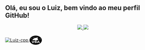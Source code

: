 ## Olá, eu sou o Luiz, bem vindo ao meu perfil GitHub!

<div align="center">
  <a href="https://github.com/luizmromano">
  <img height="180em" src="https://github-readme-stats.vercel.app/api?username=luizmromano&show_icons=true&theme=react&include_all_commits=true&count_private=true"/>
  <img height="180em" src="https://github-readme-stats.vercel.app/api/top-langs/?username=luizmromano&layout=compact&langs_count=7&theme=react"/>
</div>
  
<div style="display: inline_block"><br>
  <img align="center" alt="Luiz-cpp" height="30" width="40" src="https://cdn.jsdelivr.net/gh/devicons/devicon/icons/cplusplus/cplusplus-original.svg">
  <img align="center" alt="Luiz-VBA" height="30" width="40" src="https://raw.githubusercontent.com/luizmromano/luizmromano/3a462b3b0ae76acb4d414e19811a8f460b015e84/vbaicon.svg">
  
